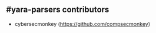 #yara-parsers contributors
--------------------------

  * cybersecmonkey (https://github.com/compsecmonkey)